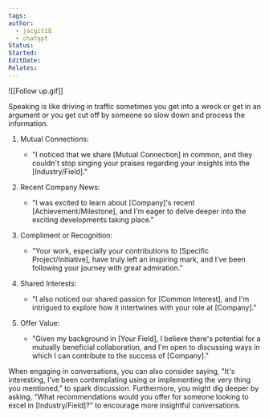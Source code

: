 ```yaml
---
tags: 
author:
  - jacgit18
  - chatgpt
Status: 
Started: 
EditDate: 
Relates:
---
```


![[Follow up.gif]]


Speaking is like driving in traffic sometimes you get into a wreck or get in an argument or you get cut off by someone so slow down and process the information.  


1. Mutual Connections:
	- "I noticed that we share [Mutual Connection] in common, and they couldn't stop singing your praises regarding your insights into the [Industry/Field]."

2. Recent Company News:
	- "I was excited to learn about [Company]'s recent [Achievement/Milestone], and I'm eager to delve deeper into the exciting developments taking place."

3. Compliment or Recognition:
	- "Your work, especially your contributions to [Specific Project/Initiative], have truly left an inspiring mark, and I've been following your journey with great admiration."

4. Shared Interests:
	- "I also noticed our shared passion for [Common Interest], and I'm intrigued to explore how it intertwines with your role at [Company]."


6. Offer Value:
	- "Given my background in [Your Field], I believe there's potential for a mutually beneficial collaboration, and I'm open to discussing ways in which I can contribute to the success of [Company]."

When engaging in conversations, you can also consider saying, "It's interesting, I've been contemplating using or implementing the very thing you mentioned," to spark discussion. Furthermore, you might dig deeper by asking, "What recommendations would you offer for someone looking to excel in [Industry/Field]?" to encourage more insightful conversations.



